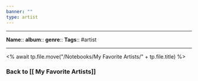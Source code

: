 ```yaml
---
banner: ""
type: artist
---
```

---
**Name**::
**album**:: 
**genre**:: 
**Tags**:: #artist 

---
<% await tp.file.move("/Notebooks/My Favorite Artists/" + tp.file.title) %>

### Back to [[ My Favorite Artists]]
